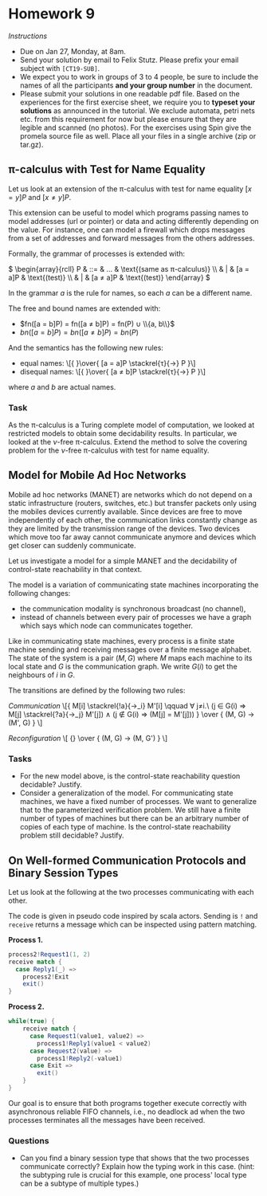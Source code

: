 # Homework 9

_Instructions_
* Due on Jan 27, Monday, at 8am.
* Send your solution by email to Felix Stutz. Please prefix your email subject with `[CT19-SUB]`.
* We expect you to work in groups of 3 to 4 people, be sure to include the names of all the participants **and your group number** in the document.
* Please submit your solutions in one readable pdf file. Based on the experiences for the first exercise sheet, we require you to **typeset your solutions** as announced in the tutorial.
  We exclude automata, petri nets etc. from this requirement for now but please ensure that they are legible and scanned (no photos).
  For the exercises using Spin give the promela source file as well. Place all your files in a single archive (zip or tar.gz).


## π-calculus with Test for Name Equality

Let us look at an extension of the π-calculus with test for name equality $[x=y]P$ and $[x≠y]P$.

This extension can be useful to model which programs passing names to model addresses (url or pointer) or data and acting differently depending on the value.
For instance, one can model a firewall which drops messages from a set of addresses and forward messages from the others addresses.

Formally, the grammar of processes is extended with:

$
\begin{array}{rcll}
   P & ::= & …              & \text{(same as π-calculus)}   \\\\
     &   | & [a = a]P       & \text{(test)}  \\\\
     &   | & [a ≠ a]P       & \text{(test)}
\end{array}
$

In the grammar $a$ is the rule for names, so each $a$ can be a different name.

The free and bound names are extended with:
* $fn([a = b]P) = fn([a ≠ b]P) = fn(P) ∪ \\{a, b\\}$
* $bn([a = b]P) = bn([a ≠ b]P) = bn(P)$

And the semantics has the following new rules:
* equal names: \\[{ }\over{ [a = a]P  \stackrel{τ}{→} P }\\]
* disequal names: \\[{ }\over{ [a ≠ b]P  \stackrel{τ}{→} P }\\]

where $a$ and $b$ are actual names.

### Task
As the π-calculus is a Turing complete model of computation, we looked at restricted models to obtain some decidability results.
In particular, we looked at the $ν$-free π-calculus.
Extend the method to solve the covering problem for the $ν$-free π-calculus with test for name equality.



## Model for Mobile Ad Hoc Networks

Mobile ad hoc networks (MANET) are networks which do not depend on a static infrastructure (routers, switches, etc.) but transfer packets only using the mobiles devices currently available.
Since devices are free to move independently of each other, the communication links constantly change as they are limited by the transmission range of the devices.
Two devices which move too far away cannot communicate anymore and devices which get closer can suddenly communicate.

Let us investigate a model for a simple MANET and the decidability of control-state reachability in that context.

The model is a variation of communicating state machines incorporating the following changes:
* the communication modality is synchronous broadcast (no channel),
* instead of channels between every pair of processes we have a graph which says which node can communicates together.

Like in communicating state machines, every process is a finite state machine sending and receiving messages over a finite message alphabet.
The state of the system is a pair $(M, G)$ where $M$ maps each machine to its local state and $G$ is the communication graph.
We write $G(i)$ to get the neighbours of $i$ in $G$.

The transitions are defined by the following two rules:

_Communication_
\\[{
M[i] \stackrel{!a}{→_i} M'[i] \qquad ∀ j≠i.\ (j ∈ G(i) ⇒ M[j] \stackrel{?a}{→_j} M'[j]) ∧ (j ∉ G(i) ⇒ (M[j] = M'[j]))
} \over {
(M, G) → (M', G)
}
\\]

_Reconfiguration_
\\[ {} \over { (M, G) → (M, G') } \\]

### Tasks
* For the new model above, is the control-state reachability question decidable? Justify.
* Consider a generalization of the model.
  For communicating state machines, we have a fixed number of processes.
  We want to generalize that to the parameterized verification problem.
  We still have a finite number of types of machines but there can be an arbitrary number of copies of each type of machine.
  Is the control-state reachability problem still decidable? Justify.


## On Well-formed Communication Protocols and Binary Session Types

Let us look at the following at the two processes communicating with each other.

The code is given in pseudo code inspired by scala actors.
Sending is `!` and `receive` returns a message which can be inspected using pattern matching.

__Process 1.__
```scala
process2!Request1(1, 2)
receive match {
  case Reply1(_) =>
    process2!Exit
    exit()
}
```

__Process 2.__
```scala
while(true) {
    receive match {
      case Request1(value1, value2) =>
        process1!Reply1(value1 < value2)
      case Request2(value) =>
        process1!Reply2(-value1)
      case Exit =>
        exit()
    }
}
```

Our goal is to ensure that both programs together execute correctly with asynchronous reliable FIFO channels, i.e., no deadlock ad when the two processes terminates all the messages have been received.

###  Questions
* Can you find a binary session type that shows that the two processes communicate correctly?
  Explain how the typing work in this case.
  (hint: the subtyping rule is crucial for this example, one process' local type can be a subtype of multiple types.)
